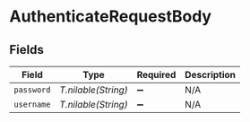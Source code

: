 # AuthenticateRequestBody


## Fields

| Field               | Type                | Required            | Description         |
| ------------------- | ------------------- | ------------------- | ------------------- |
| `password`          | *T.nilable(String)* | :heavy_minus_sign:  | N/A                 |
| `username`          | *T.nilable(String)* | :heavy_minus_sign:  | N/A                 |